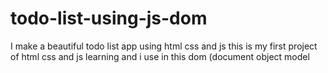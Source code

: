 # todo-list-using-js-dom
I make a beautiful todo list app using html css and js this is my first project of html css and js learning and i use in this dom (document object model
